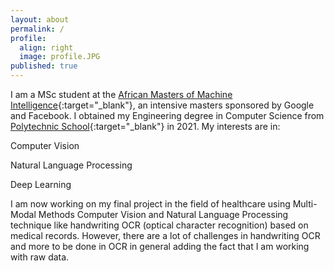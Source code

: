 ```yaml
---
layout: about
permalink: /
profile:
  align: right
  image: profile.JPG
published: true
---
```


I am a MSc student at the [African Masters of Machine Intelligence](thttps://aimsammi.org/){:target="_blank"}, an intensive masters sponsored by Google and Facebook. I obtained my Engineering degree in Computer Science from [Polytechnic School](https://esp.sn/){:target="_blank"} in 2021. My interests are in:

  Computer Vision 

  Natural Language Processing

  Deep Learning 

 I am now working on my final project in the field of healthcare using Multi-Modal Methods Computer Vision and Natural Language Processing technique like handwriting OCR (optical character recognition) based on medical records. However, there are a lot of challenges in handwriting OCR and more to be done in OCR in general adding the fact that I am working with raw data.

